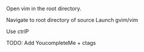 Open vim in the root directory.

Navigate to root directory of source
Launch gvim/vim

Use ctrlP

TODO: Add YoucompleteMe + ctags
